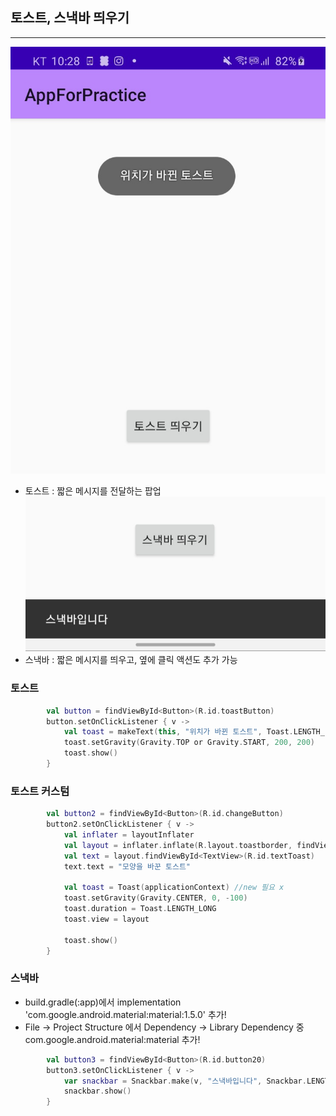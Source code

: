 ## 토스트, 스낵바 띄우기
-----
![Toast.png](Toast.png)
 - 토스트 : 짧은 메시지를 전달하는 팝업
![Snackbar.png](Snackbar.png)   
 - 스낵바 : 짧은 메시지를 띄우고, 옆에 클릭 액션도 추가 가능

### 토스트

```kotlin 
		val button = findViewById<Button>(R.id.toastButton)
		button.setOnClickListener { v ->
			val toast = makeText(this, "위치가 바뀐 토스트", Toast.LENGTH_LONG)
			toast.setGravity(Gravity.TOP or Gravity.START, 200, 200)
			toast.show()
		}
```

### 토스트 커스텀
```kotlin 
		val button2 = findViewById<Button>(R.id.changeButton)
		button2.setOnClickListener { v ->
			val inflater = layoutInflater
			val layout = inflater.inflate(R.layout.toastborder, findViewById(R.id.toast_layout_root))
			val text = layout.findViewById<TextView>(R.id.textToast)
			text.text = "모양을 바꾼 토스트"

			val toast = Toast(applicationContext) //new 필요 x
			toast.setGravity(Gravity.CENTER, 0, -100)
			toast.duration = Toast.LENGTH_LONG
			toast.view = layout

			toast.show()
		}
```
### 스낵바
 - build.gradle(:app)에서
  implementation 'com.google.android.material:material:1.5.0' 추가! 
 - File -> Project Structure 에서 Dependency -> Library Dependency 중
   com.google.android.material:material 추가!
```kotlin 
		val button3 = findViewById<Button>(R.id.button20)
		button3.setOnClickListener { v ->
			var snackbar = Snackbar.make(v, "스낵바입니다", Snackbar.LENGTH_LONG)
			snackbar.show()
		}
```   